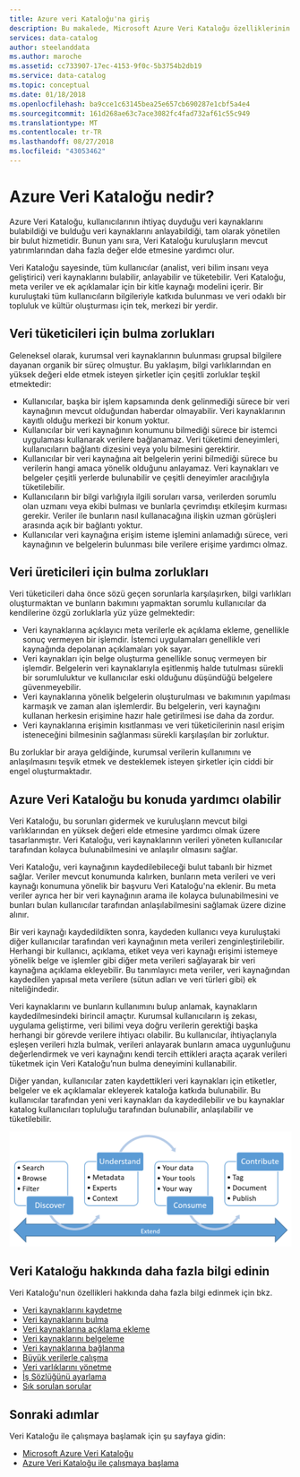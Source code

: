 ```yaml
---
title: Azure veri Kataloğu'na giriş
description: Bu makalede, Microsoft Azure Veri Kataloğu özelliklerinin ve giderdiği sorunların yanı sıra bu hizmete genel bir bakış sunulmaktadır. Veri Kataloğu, herhangi bir kullanıcının veri kaynaklarına kaydolmasına; bunları bulmasına, anlamasına ve tüketmesine imkan sağlar.
services: data-catalog
author: steelanddata
ms.author: maroche
ms.assetid: cc733907-17ec-4153-9f0c-5b3754b2db19
ms.service: data-catalog
ms.topic: conceptual
ms.date: 01/18/2018
ms.openlocfilehash: ba9cce1c63145bea25e657cb690287e1cbf5a4e4
ms.sourcegitcommit: 161d268ae63c7ace3082fc4fad732af61c55c949
ms.translationtype: MT
ms.contentlocale: tr-TR
ms.lasthandoff: 08/27/2018
ms.locfileid: "43053462"
---
```

# <a name="what-is-azure-data-catalog"></a>Azure Veri Kataloğu nedir?
Azure Veri Kataloğu, kullanıcılarının ihtiyaç duyduğu veri kaynaklarını bulabildiği ve bulduğu veri kaynaklarını anlayabildiği, tam olarak yönetilen bir bulut hizmetidir. Bunun yanı sıra, Veri Kataloğu kuruluşların mevcut yatırımlarından daha fazla değer elde etmesine yardımcı olur. 

Veri Kataloğu sayesinde, tüm kullanıcılar (analist, veri bilim insanı veya geliştirici) veri kaynaklarını bulabilir, anlayabilir ve tüketebilir. Veri Kataloğu, meta veriler ve ek açıklamalar için bir kitle kaynağı modelini içerir. Bir kuruluştaki tüm kullanıcıların bilgileriyle katkıda bulunması ve veri odaklı bir topluluk ve kültür oluşturması için tek, merkezi bir yerdir.

## <a name="discovery-challenges-for-data-consumers"></a>Veri tüketicileri için bulma zorlukları
Geleneksel olarak, kurumsal veri kaynaklarının bulunması grupsal bilgilere dayanan organik bir süreç olmuştur. Bu yaklaşım, bilgi varlıklarından en yüksek değeri elde etmek isteyen şirketler için çeşitli zorluklar teşkil etmektedir:

* Kullanıcılar, başka bir işlem kapsamında denk gelinmediği sürece bir veri kaynağının mevcut olduğundan haberdar olmayabilir. Veri kaynaklarının kayıtlı olduğu merkezi bir konum yoktur.
* Kullanıcılar bir veri kaynağının konumunu bilmediği sürece bir istemci uygulaması kullanarak verilere bağlanamaz. Veri tüketimi deneyimleri, kullanıcıların bağlantı dizesini veya yolu bilmesini gerektirir.
* Kullanıcılar bir veri kaynağına ait belgelerin yerini bilmediği sürece bu verilerin hangi amaca yönelik olduğunu anlayamaz. Veri kaynakları ve belgeler çeşitli yerlerde bulunabilir ve çeşitli deneyimler aracılığıyla tüketilebilir.
* Kullanıcıların bir bilgi varlığıyla ilgili soruları varsa, verilerden sorumlu olan uzmanı veya ekibi bulması ve bunlarla çevrimdışı etkileşim kurması gerekir. Veriler ile bunların nasıl kullanacağına ilişkin uzman görüşleri arasında açık bir bağlantı yoktur.
* Kullanıcılar veri kaynağına erişim isteme işlemini anlamadığı sürece, veri kaynağının ve belgelerin bulunması bile verilere erişime yardımcı olmaz.

## <a name="discovery-challenges-for-data-producers"></a>Veri üreticileri için bulma zorlukları
Veri tüketicileri daha önce sözü geçen sorunlarla karşılaşırken, bilgi varlıkları oluşturmaktan ve bunların bakımını yapmaktan sorumlu kullanıcılar da kendilerine özgü zorluklarla yüz yüze gelmektedir:

* Veri kaynaklarına açıklayıcı meta verilerle ek açıklama ekleme, genellikle sonuç vermeyen bir işlemdir. İstemci uygulamaları genellikle veri kaynağında depolanan açıklamaları yok sayar.
* Veri kaynakları için belge oluşturma genellikle sonuç vermeyen bir işlemdir. Belgelerin veri kaynaklarıyla eşitlenmiş halde tutulması sürekli bir sorumluluktur ve kullanıcılar eski olduğunu düşündüğü belgelere güvenmeyebilir.
* Veri kaynaklarına yönelik belgelerin oluşturulması ve bakımının yapılması karmaşık ve zaman alan işlemlerdir. Bu belgelerin, veri kaynağını kullanan herkesin erişimine hazır hale getirilmesi ise daha da zordur.
* Veri kaynaklarına erişimin kısıtlanması ve veri tüketicilerinin nasıl erişim isteneceğini bilmesinin sağlanması sürekli karşılaşılan bir zorluktur.

Bu zorluklar bir araya geldiğinde, kurumsal verilerin kullanımını ve anlaşılmasını teşvik etmek ve desteklemek isteyen şirketler için ciddi bir engel oluşturmaktadır.

## <a name="azure-data-catalog-can-help"></a>Azure Veri Kataloğu bu konuda yardımcı olabilir
Veri Kataloğu, bu sorunları gidermek ve kuruluşların mevcut bilgi varlıklarından en yüksek değeri elde etmesine yardımcı olmak üzere tasarlanmıştır. Veri Kataloğu, veri kaynaklarının verileri yöneten kullanıcılar tarafından kolayca bulunabilmesini ve anlaşılır olmasını sağlar.

Veri Kataloğu, veri kaynağının kaydedilebileceği bulut tabanlı bir hizmet sağlar. Veriler mevcut konumunda kalırken, bunların meta verileri ve veri kaynağı konumuna yönelik bir başvuru Veri Kataloğu'na eklenir. Bu meta veriler ayrıca her bir veri kaynağının arama ile kolayca bulunabilmesini ve bunları bulan kullanıcılar tarafından anlaşılabilmesini sağlamak üzere dizine alınır.

Bir veri kaynağı kaydedildikten sonra, kaydeden kullanıcı veya kuruluştaki diğer kullanıcılar tarafından veri kaynağının meta verileri zenginleştirilebilir. Herhangi bir kullanıcı, açıklama, etiket veya veri kaynağı erişimi istemeye yönelik belge ve işlemler gibi diğer meta verileri sağlayarak bir veri kaynağına açıklama ekleyebilir. Bu tanımlayıcı meta veriler, veri kaynağından kaydedilen yapısal meta verilere (sütun adları ve veri türleri gibi) ek niteliğindedir.

Veri kaynaklarını ve bunların kullanımını bulup anlamak, kaynakların kaydedilmesindeki birincil amaçtır. Kurumsal kullanıcıların iş zekası, uygulama geliştirme, veri bilimi veya doğru verilerin gerektiği başka herhangi bir görevde verilere ihtiyacı olabilir. Bu kullanıcılar, ihtiyaçlarıyla eşleşen verileri hızla bulmak, verileri anlayarak bunların amaca uygunluğunu değerlendirmek ve veri kaynağını kendi tercih ettikleri araçta açarak verileri tüketmek için Veri Kataloğu’nun bulma deneyimini kullanabilir. 

Diğer yandan, kullanıcılar zaten kaydettikleri veri kaynakları için etiketler, belgeler ve ek açıklamalar ekleyerek kataloğa katkıda bulunabilir. Bu kullanıcılar tarafından yeni veri kaynakları da kaydedilebilir ve bu kaynaklar katalog kullanıcıları topluluğu tarafından bulunabilir, anlaşılabilir ve tüketilebilir.

![Veri Kataloğu özellikleri](./media/data-catalog-what-is-data-catalog/data-catalog-capabilities.png)

## <a name="learn-more-about-data-catalog"></a>Veri Kataloğu hakkında daha fazla bilgi edinin
Veri Kataloğu'nun özellikleri hakkında daha fazla bilgi edinmek için bkz.

* [Veri kaynaklarını kaydetme](data-catalog-how-to-register.md)
* [Veri kaynaklarını bulma](data-catalog-how-to-discover.md)
* [Veri kaynaklarına açıklama ekleme](data-catalog-how-to-annotate.md)
* [Veri kaynaklarını belgeleme](data-catalog-how-to-documentation.md)
* [Veri kaynaklarına bağlanma](data-catalog-how-to-connect.md)
* [Büyük verilerle çalışma](data-catalog-how-to-big-data.md)
* [Veri varlıklarını yönetme](data-catalog-how-to-manage.md)
* [İş Sözlüğünü ayarlama](data-catalog-how-to-business-glossary.md)
* [Sık sorulan sorular](data-catalog-frequently-asked-questions.md)

## <a name="next-steps"></a>Sonraki adımlar
Veri Kataloğu ile çalışmaya başlamak için şu sayfaya gidin:
* [Microsoft Azure Veri Kataloğu](https://www.azuredatacatalog.com)
* [Azure Veri Kataloğu ile çalışmaya başlama](data-catalog-get-started.md)
